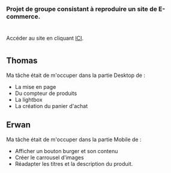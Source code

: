 ### Projet de groupe consistant à reproduire un site de E-commerce.

#

Accéder au site en cliquant [ICI](https://www.example.com).

#

## Thomas
<p> Ma tâche était de m'occuper dans la partie Desktop de :
  
* La mise en page
* Du compteur de produits
* La lightbox
* La création du panier d'achat
</p>

## Erwan
<p> Ma tâche était de m'occuper dans la partie Mobile de :
  
* Afficher un bouton burger et son contenu
* Créer le carrousel d'images
* Réadapter les titres et la description du produit.
</p>